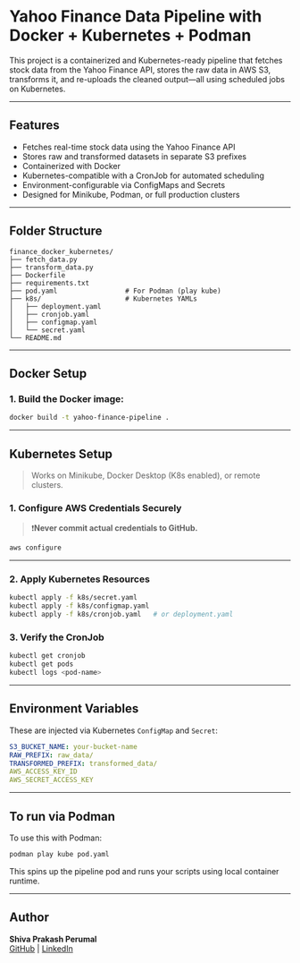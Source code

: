 # Yahoo Finance Data Pipeline with Docker + Kubernetes + Podman

This project is a containerized and Kubernetes-ready pipeline that fetches stock data from the Yahoo Finance API, stores the raw data in AWS S3, transforms it, and re-uploads the cleaned output—all using scheduled jobs on Kubernetes.

---

## Features

- Fetches real-time stock data using the Yahoo Finance API
- Stores raw and transformed datasets in separate S3 prefixes
- Containerized with Docker
- Kubernetes-compatible with a CronJob for automated scheduling
- Environment-configurable via ConfigMaps and Secrets
- Designed for Minikube, Podman, or full production clusters

---

## Folder Structure

```
finance_docker_kubernetes/
├── fetch_data.py
├── transform_data.py
├── Dockerfile
├── requirements.txt
├── pod.yaml                 # For Podman (play kube)
├── k8s/                     # Kubernetes YAMLs
│   ├── deployment.yaml
│   ├── cronjob.yaml
│   ├── configmap.yaml
│   └── secret.yaml
└── README.md
```

---

## Docker Setup

### 1. Build the Docker image:

```bash
docker build -t yahoo-finance-pipeline .
```

---

## Kubernetes Setup

> Works on Minikube, Docker Desktop (K8s enabled), or remote clusters.

### 1. Configure AWS Credentials Securely

> ❗️**Never commit actual credentials to GitHub.**
```bash
aws configure
```
---

### 2. Apply Kubernetes Resources

```bash
kubectl apply -f k8s/secret.yaml
kubectl apply -f k8s/configmap.yaml
kubectl apply -f k8s/cronjob.yaml   # or deployment.yaml
```

### 3. Verify the CronJob

```bash
kubectl get cronjob
kubectl get pods
kubectl logs <pod-name>
```

---

## Environment Variables

These are injected via Kubernetes `ConfigMap` and `Secret`:

```yaml
S3_BUCKET_NAME: your-bucket-name
RAW_PREFIX: raw_data/
TRANSFORMED_PREFIX: transformed_data/
AWS_ACCESS_KEY_ID
AWS_SECRET_ACCESS_KEY
```

---

## To run via Podman 

To use this with Podman:

```bash
podman play kube pod.yaml
```

This spins up the pipeline pod and runs your scripts using local container runtime.

---

## Author

**Shiva Prakash Perumal**  
[GitHub](https://github.com/Shiva-prakash-perumal) | [LinkedIn](https://linkedin.com/in/shiva-prakash-perumal)
